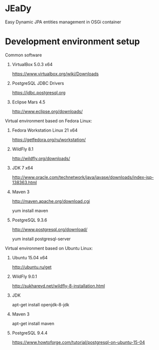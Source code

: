 # JEaDy
Easy Dynamic JPA entities management in OSGi container

# Development environment setup

Common software

1. VirtualBox 5.0.3 x64

   https://www.virtualbox.org/wiki/Downloads

2. PostgreSQL JDBC Drivers

   https://jdbc.postgresql.org

3. Eclipse Mars 4.5
   
   http://www.eclipse.org/downloads/

Virtual environment based on Fedora Linux:

1. Fedora Workstation Linux 21 x64

   https://getfedora.org/ru/workstation/

2. WildFly 8.1

   http://wildfly.org/downloads/

3. JDK 7 x64

   http://www.oracle.com/technetwork/java/javase/downloads/index-jsp-138363.html

4. Maven 3

   http://maven.apache.org/download.cgi

   yum install maven

5. PostgreSQL 9.3.6

   http://www.postgresql.org/download/

   yum install postgresql-server

Virtual environment based on Ubuntu Linux:

1. Ubuntu 15.04 x64

   http://ubuntu.ru/get
   
2. WildFly 9.0.1
   
   http://sukharevd.net/wildfly-8-installation.html

3. JDK

   apt-get install openjdk-8-jdk

4. Maven 3

   apt-get install maven

5. PostgreSQL 9.4.4

   https://www.howtoforge.com/tutorial/postgresql-on-ubuntu-15-04
